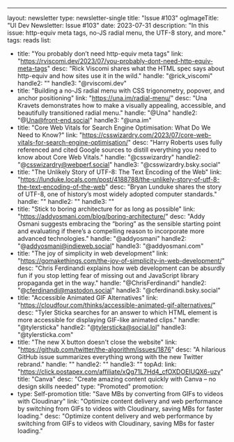 ---
layout: newsletter
type: newsletter-single
title: "Issue #103"
ogImageTitle: "UI Dev Newsletter: Issue #103"
date: 2023-07-31
description: "In this issue: http-equiv meta tags, no-JS radial menu, the UTF-8 story, and more."
tags: reads
list:
  - title: "You probably don’t need http-equiv meta tags"
    link: "https://rviscomi.dev/2023/07/you-probably-dont-need-http-equiv-meta-tags"
    desc: "Rick Viscomi shares what the HTML spec says about http-equiv and how sites use it in the wild."
    handle: "@rick_viscomi"
    handle2: ""
    handle3: "@rviscomi.dev"
  - title: "Building a no-JS radial menu with CSS trigonometry, popover, and anchor positioning"
    link: "https://una.im/radial-menu/"
    desc: "Una Kravets demonstrates how to make a visually appealing, accessible, and beautifully transitioned radial menu."
    handle: "@Una"
    handle2: "@Una@front-end.social"
    handle3: "@una.im"
  - title: "Core Web Vitals for Search Engine Optimisation: What Do We Need to Know?"
    link: "https://csswizardry.com/2023/07/core-web-vitals-for-search-engine-optimisation/"
    desc: "Harry Roberts uses fully referenced and cited Google sources to distill everything you need to know about Core Web Vitals."
    handle: "@csswizardry"
    handle2: "@csswizardry@webperf.social"
    handle3: "@csswizardry.bsky.social"
  - title: "The Unlikely Story of UTF-8: The Text Encoding of the Web"
    link: "https://lunduke.locals.com/post/4188788/the-unlikely-story-of-utf-8-the-text-encoding-of-the-web"
    desc: "Bryan Lunduke shares the story of UTF-8, one of history’s most widely adopted computer standards."
    handle: ""
    handle2: ""
    handle3: ""
  - title: "Stick to boring architecture for as long as possible"
    link: "https://addyosmani.com/blog/boring-architecture/"
    desc: "Addy Osmani suggests embracing the “boring” as the sensible starting point and evaluating if there’s a compelling reason to incorporate more advanced technologies."
    handle: "@addyosmani"
    handle2: "@addyosmani@indieweb.social"
    handle3: "@addyosmani.com"
  - title: "The joy of simplicity in web development"
    link: "https://gomakethings.com/the-joy-of-simplicity-in-web-development/"
    desc: "Chris Ferdinandi explains how web development can be absurdly fun if you stop letting fear of missing out and JavaScript library propaganda get in the way."
    handle: "@ChrisFerdinandi"
    handle2: "@cferdinandi@mastodon.social"
    handle3: "@cferdinandi.bsky.social"
  - title: "Accessible Animated GIF Alternatives"
    link: "https://cloudfour.com/thinks/accessible-animated-gif-alternatives/"
    desc: "Tyler Sticka searches for an answer to which HTML element is more accessible for displaying GIF-like animated clips."
    handle: "@tylersticka"
    handle2: "@tylersticka@social.lol"
    handle3: "@tylersticka.com"
  - title: "The new X button doesn't close the website"
    link: "https://github.com/twitter/the-algorithm/issues/1876"
    desc: "A hilarious GitHub issue summarizes everything wrong with the new Twitter rebrand."
    handle: ""
    handle2: ""
    handle3: ""
topAd:
  link: "https://click.postapex.com/affiliate/xQg71L7Hd4_cfOXDOEIUQX6-uzy"
  title: "Canva"
  desc: "Create amazing content quickly with Canva – no design skills needed"
  type: "Promoted"
promotion:
  - type: Self-promotion
    title: "Save MBs by converting from GIFs to videos with Cloudinary"
    link: "Optimize content delivery and web performance by switching from GIFs to videos with Cloudinary, saving MBs for faster loading."
    desc: "Optimize content delivery and web performance by switching from GIFs to videos with Cloudinary, saving MBs for faster loading."
